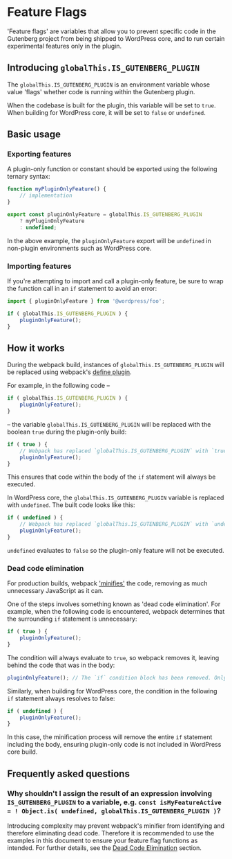 # Feature Flags

'Feature flags' are variables that allow you to prevent specific code in the Gutenberg project from being shipped to WordPress core, and to run certain experimental features only in the plugin.

## Introducing `globalThis.IS_GUTENBERG_PLUGIN`

The `globalThis.IS_GUTENBERG_PLUGIN` is an environment variable whose value 'flags' whether code is running within the Gutenberg plugin.

When the codebase is built for the plugin, this variable will be set to `true`. When building for WordPress core, it will be set to `false` or `undefined`.

## Basic usage

### Exporting features

A plugin-only function or constant should be exported using the following ternary syntax:

```js
function myPluginOnlyFeature() {
	// implementation
}

export const pluginOnlyFeature = globalThis.IS_GUTENBERG_PLUGIN
	? myPluginOnlyFeature
	: undefined;
```

In the above example, the `pluginOnlyFeature` export will be `undefined` in non-plugin environments such as WordPress core.

### Importing features

If you're attempting to import and call a plugin-only feature, be sure to wrap the function call in an `if` statement to avoid an error:

```js
import { pluginOnlyFeature } from '@wordpress/foo';

if ( globalThis.IS_GUTENBERG_PLUGIN ) {
	pluginOnlyFeature();
}
```

## How it works

During the webpack build, instances of `globalThis.IS_GUTENBERG_PLUGIN` will be replaced using webpack's [define plugin](https://webpack.js.org/plugins/define-plugin/).

For example, in the following code –

```js
if ( globalThis.IS_GUTENBERG_PLUGIN ) {
	pluginOnlyFeature();
}
```

– the variable `globalThis.IS_GUTENBERG_PLUGIN` will be replaced with the boolean `true` during the plugin-only build:

```js
if ( true ) {
	// Webpack has replaced `globalThis.IS_GUTENBERG_PLUGIN` with `true`
	pluginOnlyFeature();
}
```

This ensures that code within the body of the `if` statement will always be executed.

In WordPress core, the `globalThis.IS_GUTENBERG_PLUGIN` variable is replaced with `undefined`. The built code looks like this:

```js
if ( undefined ) {
	// Webpack has replaced `globalThis.IS_GUTENBERG_PLUGIN` with `undefined`
	pluginOnlyFeature();
}
```

`undefined` evaluates to `false` so the plugin-only feature will not be executed.

### Dead code elimination

For production builds, webpack ['minifies'](https://en.wikipedia.org/wiki/Minification_(programming)) the code, removing as much unnecessary JavaScript as it can. 

One of the steps involves something known as 'dead code elimination'. For example, when the following code is encountered, webpack determines that the surrounding `if` statement is unnecessary:

```js
if ( true ) {
	pluginOnlyFeature();
}
```

The condition will always evaluate to `true`, so webpack removes it, leaving behind the code that was in the body:

```js
pluginOnlyFeature(); // The `if` condition block has been removed. Only the body remains.
```

Similarly, when building for WordPress core, the condition in the following `if` statement always resolves to false:

```js
if ( undefined ) {
	pluginOnlyFeature();
}
```

In this case, the minification process will remove the entire `if` statement including the body, ensuring plugin-only code is not included in WordPress core build.

## Frequently asked questions

### Why shouldn't I assign the result of an expression involving `IS_GUTENBERG_PLUGIN` to a variable, e.g. `const isMyFeatureActive = ! Object.is( undefined, globalThis.IS_GUTENBERG_PLUGIN )`?

Introducing complexity may prevent webpack's minifier from identifying and therefore eliminating dead code. Therefore it is recommended to use the examples in this document to ensure your feature flag functions as intended. For further details, see the [Dead Code Elimination](#dead-code-elimination) section.
